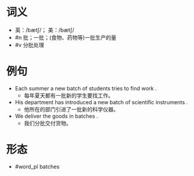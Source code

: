 # 词义
- 英：/bætʃ/； 美：/bætʃ/
- #n 批；一批；(食物、药物等)一批生产的量
- #v 分批处理
# 例句
- Each summer a new batch of students tries to find work .
	- 每年夏天都有一批新的学生要找工作。
- His department has introduced a new batch of scientific instruments .
	- 他所在的部门引进了一批新的科学仪器。
- We deliver the goods in batches .
	- 我们分批交付货物。
# 形态
- #word_pl batches
